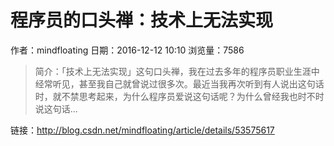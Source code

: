 # 程序员的口头禅：技术上无法实现
作者：mindfloating
日期：2016-12-12 10:10
浏览量：7586
> 简介：「技术上无法实现」这句口头禅，我在过去多年的程序员职业生涯中经常听见，甚至我自己就曾说过很多次。最近当我再次听到有人说出这句话时，就不禁思考起来，为什么程序员爱说这句话呢？为什么曾经我也时不时说这句话...

 链接：http://blog.csdn.net/mindfloating/article/details/53575617
